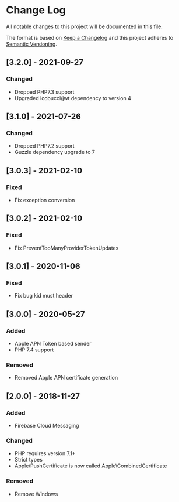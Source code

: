 # Change Log


All notable changes to this project will be documented in this file.

The format is based on [Keep a Changelog](http://keepachangelog.com/en/1.0.0/)
and this project adheres to [Semantic Versioning](http://semver.org/spec/v2.0.0.html).


## [3.2.0] - 2021-09-27

### Changed

- Dropped PHP7.3 support
- Upgraded lcobucci/jwt dependency to version 4

## [3.1.0] - 2021-07-26

### Changed

- Dropped PHP7.2 support
- Guzzle dependency upgrade to 7


## [3.0.3] - 2021-02-10

### Fixed

- Fix exception conversion


## [3.0.2] - 2021-02-10

### Fixed

- Fix PreventTooManyProviderTokenUpdates


## [3.0.1] - 2020-11-06

### Fixed

- Fix bug kid must header


## [3.0.0] - 2020-05-27

### Added

- Apple APN Token based sender
- PHP 7.4 support

### Removed

- Removed Apple APN certificate generation


## [2.0.0] - 2018-11-27

### Added

- Firebase Cloud Messaging

### Changed

- PHP requires version 7.1+
- Strict types
- Apple\PushCertificate is now called Apple\CombinedCertificate

### Removed

- Remove Windows
